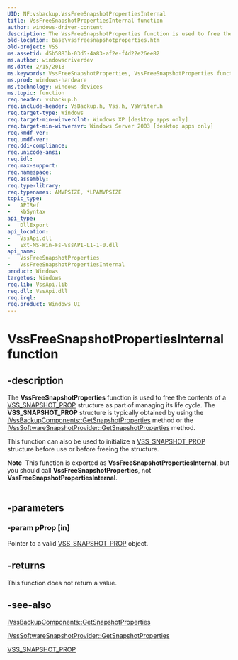 ```yaml
---
UID: NF:vsbackup.VssFreeSnapshotPropertiesInternal
title: VssFreeSnapshotPropertiesInternal function
author: windows-driver-content
description: The VssFreeSnapshotProperties function is used to free the contents of a VSS_SNAPSHOT_PROP structure as part of managing its life cycle.
old-location: base\vssfreesnapshotproperties.htm
old-project: VSS
ms.assetid: d5b5883b-03d5-4a83-af2e-f4d22e26ee82
ms.author: windowsdriverdev
ms.date: 2/15/2018
ms.keywords: VssFreeSnapshotProperties, VssFreeSnapshotProperties function [VSS], VssFreeSnapshotPropertiesInternal, _win32_vssfreesnapshotproperties, base.vssfreesnapshotproperties, vsbackup/VssFreeSnapshotProperties, vsbackup/VssFreeSnapshotPropertiesInternal
ms.prod: windows-hardware
ms.technology: windows-devices
ms.topic: function
req.header: vsbackup.h
req.include-header: VsBackup.h, Vss.h, VsWriter.h
req.target-type: Windows
req.target-min-winverclnt: Windows XP [desktop apps only]
req.target-min-winversvr: Windows Server 2003 [desktop apps only]
req.kmdf-ver: 
req.umdf-ver: 
req.ddi-compliance: 
req.unicode-ansi: 
req.idl: 
req.max-support: 
req.namespace: 
req.assembly: 
req.type-library: 
req.typenames: AMVPSIZE, *LPAMVPSIZE
topic_type:
-	APIRef
-	kbSyntax
api_type:
-	DllExport
api_location:
-	VssApi.dll
-	Ext-MS-Win-Fs-VssAPI-L1-1-0.dll
api_name:
-	VssFreeSnapshotProperties
-	VssFreeSnapshotPropertiesInternal
product: Windows
targetos: Windows
req.lib: VssApi.lib
req.dll: VssApi.dll
req.irql: 
req.product: Windows UI
---
```


# VssFreeSnapshotPropertiesInternal function


## -description


The <b>VssFreeSnapshotProperties</b> function is 
    used to free the contents of a <a href="https://msdn.microsoft.com/070ec204-e751-4ebf-8f99-3c415f203cb2">VSS_SNAPSHOT_PROP</a> 
    structure as part of managing its life cycle. The 
    <b>VSS_SNAPSHOT_PROP</b> structure is typically obtained by 
    using the 
    <a href="https://msdn.microsoft.com/a4e2f9f3-7dee-4324-a48a-6de2a32eabf7">IVssBackupComponents::GetSnapshotProperties</a> method or the <a href="https://msdn.microsoft.com/59886344-d594-4eb8-9718-ab11a6627e8e">IVssSoftwareSnapshotProvider::GetSnapshotProperties</a> method.

This function can also be used to initialize a 
    <a href="https://msdn.microsoft.com/070ec204-e751-4ebf-8f99-3c415f203cb2">VSS_SNAPSHOT_PROP</a> structure before use or before 
    freeing the structure.
<div class="alert"><b>Note</b>  This function is exported as <b>VssFreeSnapshotPropertiesInternal</b>, but you should call <b>VssFreeSnapshotProperties</b>, not <b>VssFreeSnapshotPropertiesInternal</b>.</div><div> </div>

## -parameters




### -param pProp [in]

Pointer to a valid <a href="https://msdn.microsoft.com/070ec204-e751-4ebf-8f99-3c415f203cb2">VSS_SNAPSHOT_PROP</a> 
      object.


## -returns



This function does not return a value.




## -see-also




<a href="https://msdn.microsoft.com/a4e2f9f3-7dee-4324-a48a-6de2a32eabf7">IVssBackupComponents::GetSnapshotProperties</a>



<a href="https://msdn.microsoft.com/59886344-d594-4eb8-9718-ab11a6627e8e">IVssSoftwareSnapshotProvider::GetSnapshotProperties</a>



<a href="https://msdn.microsoft.com/070ec204-e751-4ebf-8f99-3c415f203cb2">VSS_SNAPSHOT_PROP</a>
 

 

